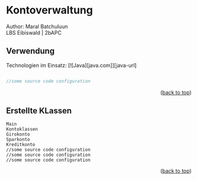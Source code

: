 # Kontoverwaltung
Author: Maral Batchuluun <br>LBS Eibiswald | 2bAPC

## Verwendung
Technologien im Einsatz:
[![Java][java.com]][java-url]

```Java

//some source code configuration

```
<p align="right">(<a href="#readme-top">back to top</a>)</p>

## Erstellte KLassen

```
Main
Kontoklassen
Girokonto
Sparkonto
Kreditkonto
//some source code configuration
//some source code configuration
//some source code configuration

```

<p align="right">(<a href="#readme-top">back to top</a>)</p>
